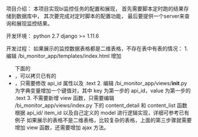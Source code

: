 项目介绍：
    本项目实现bi监控任务的配置和展现，
    首先需要脚本定时跑的结果存储到数据库中，
    其次要完成对定时脚本的配置功能，
    最后要提供一个server来查询和展现监控结果。

开发环境：
    python    2.7
    django >= 1.11.6

开发过程：
    如果展示的监控数据表格都是二维表格，不存在表中有表的情况：
        1. 编辑 /bi_monitor_app/templates/index.html
            增加 <body><div><div><ul>下面的<li>，可以拷贝已有的<li>，只需要修改 api_id 属性以及 <a>.text
        2. 编辑 /bi_monitor_app/views/__init__.py
            为字典变量增加一个键值对，其中 key 为第一步的 api_id，value 为第一步的 <a>.text
        3. 不需要新增 view 函数，只需要编辑 /bi_monitor_app/views/index.py 下的 content_detail 和 content_list 函数
            根据 api_id/ item_id 以及自己定义的 model 进行逻辑实现，详细可参考已有例子
    如果展示的表格不是二维表格，比较复杂的表格，上面的第三步骤就需要增加 view 函数，还需要增加 ajax 方法。
